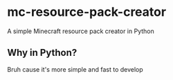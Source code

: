 # mc-resource-pack-creator
A simple Minecraft resource pack creator in Python

## Why in Python?

Bruh cause it's more simple and fast to develop